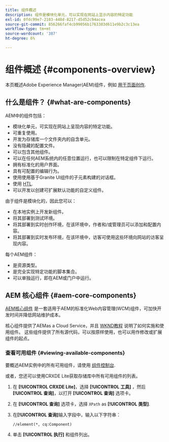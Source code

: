 ```yaml
---
title: 组件概述
description: 组件是模块化单元，可以实现在网站上显示内容的特定功能
exl-id: 0fdc99e7-2103-448d-8217-d5d52c94acea
source-git-commit: 856266faf4cb99056b1763383d611e9b2c3c13ea
workflow-type: tm+mt
source-wordcount: '387'
ht-degree: 6%

---
```


# 组件概述 {#components-overview}

本页概述Adobe Experience Manager(AEM)组件，例如 [用于页面创作](/help/sites-cloud/authoring/fundamentals/components.md).

## 什么是组件？ {#what-are-components}

AEM中的组件包括：

* 模块化单元，可实现在网站上呈现内容的特定功能。
* 可重复使用。
* 开发为存储库一个文件夹内的自含单元。
* 没有隐藏的配置文件。
* 可以包含其他组件。
* 可以在任何AEM系统内的任意位置运行，也可以限制在特定组件下运行。
* 拥有标准化的用户界面。
* 具有可配置的编辑行为。
* 使用使用基于Granite UI组件的子元素构建的对话框。
* 使用 [HTL](https://experienceleague.adobe.com/docs/experience-manager-htl/using/overview.html?lang=zh-Hans).
* 可以开发以创建可扩展默认功能的自定义组件。

由于组件是模块化的，因此您可以：

* 在本地实例上开发新组件。
* 将其部署到测试环境。
* 将其部署到实时创作环境，在该环境中，作者和/或管理员可以添加和配置内容。
* 将其部署到实时发布环境，在该环境中，访客可使用这些环境向网站的访客呈现内容。

每个AEM组件：

* 是资源类型。
* 是完全实现特定功能的脚本集合。
* 可以单独运行，即在AEM或门户中运行。

## AEM 核心组件 {#aem-core-components}

[AEM核心组件](https://experienceleague.adobe.com/docs/experience-manager-core-components/using/introduction.html?lang=zh-Hans) 是一套适用于AEM的标准化Web内容管理(WCM)组件，可加快开发时间并降低网站维护成本。

核心组件提供了AEMas a Cloud Service，并且 [WKND教程](/help/implementing/developing/introduction/develop-wknd-tutorial.md) 说明了如何实施和使用组件。 这些组件提供了所有源代码，可以按原样使用，也可以用作修改或扩展组件的起点。

### 查看可用组件 {#viewing-available-components}

要概述AEM实例中的所有可用组件，请使用 [组件控制台](/help/sites-cloud/authoring/features/components-console.md).

或者，您还可以使用CRXDE Lite获取存储库中所有可用组件的列表。

1. 在 **[!UICONTROL CRXDE Lite]**，选择 **[!UICONTROL 工具]** ，然后 **[!UICONTROL 查询]**，以打开 **[!UICONTROL 查询]** 选项卡。

1. 在 **[!UICONTROL 查询]** 选项卡，选择 `XPath` as **[!UICONTROL 类型]**.

1. 在&#x200B;**[!UICONTROL 查询]**&#x200B;输入字段中，输入以下字符串：

   `//element(*, cq:Component)`

1. 单击 **[!UICONTROL 执行]** 和组件列出。
